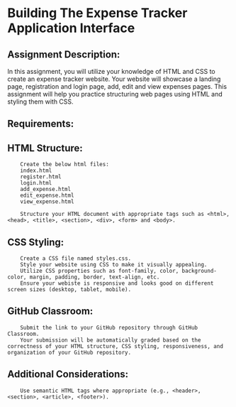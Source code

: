 # Building The Expense Tracker Application Interface

## Assignment Description:

In this assignment, you will utilize your knowledge of HTML and CSS to create an expense tracker website. Your website will showcase a landing page, registration and login page, add, edit and view expenses pages. This assignment will help you practice structuring web pages using HTML and styling them with CSS.

## Requirements:

## HTML Structure:

        Create the below html files:
        index.html
        register.html
        login.html
        add_expense.html
        edit_expense.html
        view_expense.html

        Structure your HTML document with appropriate tags such as <html>, <head>, <title>, <section>, <div>, <form> and <body>.

## CSS Styling:

        Create a CSS file named styles.css.
        Style your website using CSS to make it visually appealing.
        Utilize CSS properties such as font-family, color, background-color, margin, padding, border, text-align, etc.
        Ensure your webiste is responsive and looks good on different screen sizes (desktop, tablet, mobile).

## GitHub Classroom:

        Submit the link to your GitHub repository through GitHub Classroom.
        Your submission will be automatically graded based on the correctness of your HTML structure, CSS styling, responsiveness, and organization of your GitHub repository.

## Additional Considerations:

        Use semantic HTML tags where appropriate (e.g., <header>, <section>, <article>, <footer>).
